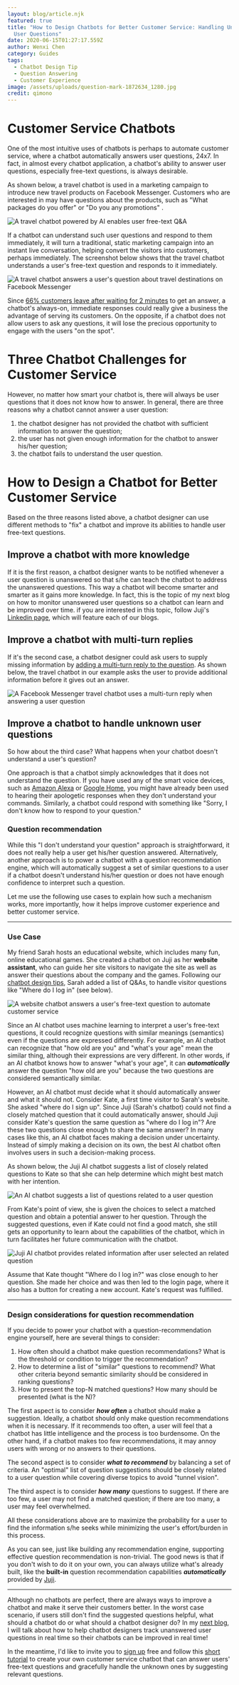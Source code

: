 ```yaml
---
layout: blog/article.njk
featured: true
title: "How to Design Chatbots for Better Customer Service: Handling Unknown
  User Questions"
date: 2020-06-15T01:27:17.559Z
author: Wenxi Chen
category: Guides
tags:
  - Chatbot Design Tip
  - Question Answering
  - Customer Experience
image: /assets/uploads/question-mark-1872634_1280.jpg
credit: qimono
---
```

# Customer Service Chatbots

One of the most intuitive uses of chatbots is perhaps to automate customer service, where a chatbot automatically answers user questions, 24x7. In fact, in almost every chatbot application, a chatbot's ability to answer user questions, especially free-text questions, is always desirable.

As shown below,  a travel chatbot is used in a marketing campaign to introduce new travel products on Facebook Messenger. Customers who are interested in may have questions about the products, such as "What packages do you offer" or "Do you any promotions" .

![A travel chatbot powered by AI enables user free-text Q&A](/assets/uploads/screen-shot-2020-06-13-at-10.56.15-pm.png "Conversational Marketing Chatbot for Travel with Q&A support")

If a chatbot can understand such user questions and respond to them immediately, it will turn a traditional, static marketing campaign into an instant live conversation, helping convert the visitors into customers, perhaps immediately. The screenshot below shows that the travel chatbot understands a user's free-text question and responds to it immediately.

![A travel chatbot answers a user's question about travel destinations on Facebook Messenger](/assets/uploads/screen-shot-2020-06-14-at-1.20.30-pm.png "A Facebook Messenger travel chatbot answers a user's question about travel packages.")

Since [66% customers leave after waiting for 2 minutes](https://info.ada.support/forrester-drive-personalization-with-a-conversational-chatbot-0) to get an answer, a chatbot's always-on, immediate responses could really give a business the advantage of serving its customers. On the opposite,  if a chatbot does not allow users to ask any questions, it will lose the precious opportunity to engage with the users "on the spot".

# Three Chatbot Challenges for Customer Service

However, no matter how smart your chatbot is, there will always be user questions that it does not know how to answer. In general, there are three reasons why a chatbot cannot answer a user question:

1. the chatbot designer has not provided the chatbot with sufficient information to answer the question;
2. the user has not given enough information for the chatbot to answer his/her question;
3. the chatbot fails to understand the user question.

# How to Design a Chatbot for Better Customer Service

Based on the three reasons listed above, a chatbot designer can use different methods to "fix" a chatbot and improve its abilities to handle user free-text questions.

## Improve a chatbot with more knowledge

If it is the first reason, a chatbot designer wants to be notified whenever a user question is unanswered so that s/he can teach the chatbot to address the unanswered questions. This way a chatbot will become smarter and smarter as it gains more knowledge. In fact, this is the topic of my next blog on how to monitor unanswered user questions so a chatbot can learn and be improved over time.  if you are interested in this topic, follow Juji's [Linkedin page](https://www.linkedin.com/company/juji), which will feature each of our blogs.

## Improve a chatbot with multi-turn replies

If it's the second case,  a chatbot designer could ask users to supply missing information by [adding a multi-turn reply to the question](https://juji.io/blog/how-to-make-your-chatbot-to-answer-non-trivial-questions/). As shown below, the travel chatbot in our example asks the user to provide additional information before it gives out an answer.

![A Facebook Messenger travel chatbot uses a multi-turn reply when answering a user question](/assets/uploads/screen-shot-2020-06-14-at-1.21.28-pm.png "A Facebook Messenger travel chatbot answers a user's question about travel promotions. In this multi-turn Q&A, the chatbot asks the user a question before it replies.")

## Improve a chatbot to handle unknown user questions

So how about the third case? What happens when your chatbot doesn't understand a user's question?

One approach is that a chatbot simply acknowledges that it does not understand the question. If you have used any of the smart voice devices, such as [Amazon Alexa](https://en.wikipedia.org/wiki/Amazon_Alexa) or [Google Home](https://en.wikipedia.org/wiki/Google_Nest_(smart_speakers)), you might have already been used to hearing their apologetic responses when they don't understand your commands.  Similarly, a chatbot could respond with something like  "Sorry, I don't know how to respond to your question."

### Question recommendation

While this "I don't understand your question" approach is straightforward, it does not really help a user get his/her question answered. Alternatively, another approach is to  power a chatbot with a question recommendation engine, which will automatically suggest a set of similar questions to a user if a chatbot doesn't understand his/her question or does not have enough confidence to interpret such a question.

Let me use the following use cases to explain how such a mechanism works, more importantly, how it helps improve customer experience and better customer service.

- - -

### Use Case

My friend Sarah hosts an educational website, which includes many fun, online educational games. She created a chatbot on Juji as her **website assistant**, who can guide her site visitors to navigate the site as well as answer their questions about the company and the games. Following our [chatbot design tips](https://juji.io/docs/chatbot-design-tips/#prepare-qa-list-and-chitchats), Sarah added a list of Q&As, to handle visitor questions like "Where do I log in" (see below).

![A website chatbot answers a user's free-text question to automate customer service](/assets/uploads/screen-shot-2020-06-07-at-12.29.49-pm.png "A website chatbot answers a user's free-text question to automate customer service")

Since an AI chatbot uses machine learning to interpret a user's free-text questions, it could recognize questions with similar meanings (semantics) even if the questions are expressed differently. For example, an AI chatbot can recognize that "how old are you" and "what's your age" mean the similar thing, although their expressions are very different. In other words, if an AI chatbot knows how to answer "what's your age", it can ***automatically*** answer the question "how old are you" because the two questions are considered semantically similar.

However, an AI chatbot must decide what it should automatically answer and what it should not. Consider Kate, a first time visitor to Sarah's website. She asked "where do I sign up". Since Juji  (Sarah's chatbot) could not find a closely matched question that it could automatically answer, should Juji consider Kate's question the same question as "where do I log in"? Are these two questions close enough to share the same answer?  In many cases like this, an AI chatbot faces making a decision under uncertainty. Instead of simply making a decision on its own, the best AI chatbot often involves users in such a decision-making process.

As shown below, the Juji AI chatbot suggests a list of closely related questions to Kate so that she can help determine which might best match with her intention.

![An AI chatbot suggests a list of questions related to a user question](/assets/uploads/screen-shot-2020-06-07-at-12.40.39-pm.png "An AI chatbot suggests a list of questions related to a user question.")

From Kate's point of view, she is given the choices to select a matched question and obtain a potential answer to her question. Through the suggested questions, even if Kate could not find a good match, she still gets an opportunity to learn about the capabilities of the chatbot, which in turn facilitates her future communication with the chatbot.

![Juji AI chatbot provides related information after user selected an related question](/assets/uploads/screen-shot-2020-06-07-at-12.41.49-pm.png "Juji AI chatbot provides related information after user selected an related question")

Assume that Kate thought "Where do I log in?" was close enough to her question. She made her choice and was then led to the login page, where it also has a button for creating a new account. Kate's request was fulfilled.

- - -

### Design considerations for question recommendation

If you decide to power your chatbot with a question-recommendation engine yourself, here are several things to consider:

1. How often should a chatbot make question recommendations? What is the threshold or condition to trigger the recommendation?
2. How to determine a list of "similar" questions to recommend? What other criteria beyond semantic similarity should be considered in ranking questions?
3. How to present the top-N matched questions? How many should be presented (what is the N)?

The first aspect is to consider ***how often*** a chatbot should make a suggestion. Ideally, a chatbot should only make question recommendations when it is necessary. If it recommends too often, a user will feel that a chatbot has little intelligence and the process is too burdensome. On the other hand, if a chatbot makes too few recommendations, it may annoy users with wrong or no answers to their questions.

The second aspect is to consider ***what to recommend*** by balancing a set of criteria.  An "optimal" list of question suggestions should be closely related to a user question while covering diverse topics to avoid "tunnel vision".

The third aspect is to consider ***how many*** questions to suggest. If there are too few, a user may not find a matched question; if there are too many, a user may feel overwhelmed.

All these considerations above are to maximize the probability for a user to find the information s/he seeks while minimizing the user's effort/burden in this process.

As you can see, just like building any recommendation engine, supporting effective question recommendation is non-trivial. The good news is that if you don't wish to do it on your own, you can always utilize what's already built, like the **built-in** question recommendation capabilities ***automatically*** provided by [Juji](https://juji.io/).

- - -

Although no chatbots are perfect, there are always ways to improve a chatbot and make it serve their customers better.  In the worst case scenario, if users still don't find the suggested questions helpful, what should a chatbot do or what should a chatbot designer do? In my [next blog](https://juji.io/blog/q-a-dashboard/), I will talk about how to help chatbot designers track unanswered user questions in real time so their chatbots can be improved in real time!

In the meantime, I'd like to invite you to [sign up](https://juji.ai/signup) free and follow this [short tutorial](https://juji.io/docs/tutorial/#make-ai-chatbots-for-free-text-qa-and-deploy-to-facebook-messenger) to create your own customer service chatbot that can answer users' free-text questions and gracefully handle the unknown ones by suggesting relevant questions.
